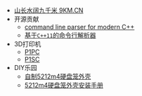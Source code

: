 * [山长水阔九千米 9KM.CN](/)
* 开源贡献
    * [command line parser for modern C++](./docs/clips/readme.md)
    * [基于`C++11`的命令行解析器](./docs/clips/readme-zh.md)
* 3D打印机
    * [P1PC](./docs/clips/readme.md)
    * [P1SC](./docs/clips/readme-zh.md)
* DIY乐园
    * [自制5212m4硬盘笼外壳](./docs/diy_party/5212_case_box/5212m4_diy_case_setup.md)
    * [5212m4硬盘笼外壳安装手册](./docs/diy_party/5212_case_box/readme.md)